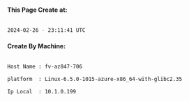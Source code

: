 
   
#### This Page Create at:

```bash

2024-02-26 - 23:11:41 UTC

```

#### Create By Machine:

```bash

Host Name : fv-az847-706

platform  : Linux-6.5.0-1015-azure-x86_64-with-glibc2.35

Ip Local  : 10.1.0.199

```


